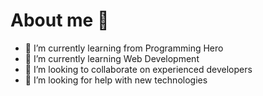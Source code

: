 # About me 🌟
- 🔭 I’m currently learning from Programming Hero
- 🌱 I’m currently learning Web Development
- 👯 I’m looking to collaborate on experienced developers
- 🤔 I’m looking for help with new technologies


